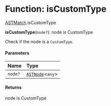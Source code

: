 # Function: isCustomType

[ASTMatch](/auto-docs/variable-plugin/modules/ASTMatch.md).isCustomType

**isCustomType**(`node?`): node is CustomType

Check if the node is a `CustomType`.

#### Parameters

| Name | Type |
| :------ | :------ |
| `node?` | [`ASTNode`](/auto-docs/variable-plugin/classes/ASTNode.md)<`any`> |

#### Returns

node is CustomType
